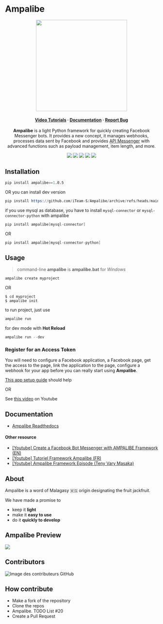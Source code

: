 # Ampalibe
<p align="center"> <img height="300" src="https://github.com/iTeam-S/Ampalibe/raw/main/docs/source/_static/ampalibe_logo.png"/></p>
<div align="center">
 <h4>
    <a href="https://github.com/iTeam-S/Ampalibe#other-resource">Video Tutorials</a>
  <span> · </span>
    <a href="https://ampalibe.readthedocs.io">Documentation</a>
  <span> · </span>
    <a href="https://github.com/iTeam-S/Ampalibe/issues/">Report Bug</a>
 </h4>
 
<p>
 <b>Ampalibe</b> is a light Python framework for quickly creating Facebook Messenger bots.
It provides a new concept, it manages webhooks, processes data sent by Facebook and provides <a href="https://developers.facebook.com/docs/messenger-platform/">API Messenger</a> with advanced functions such as payload management, item length, and more.
</p>

<p>
 <a href='https://pypi.org/project/ampalibe/'> <img src='https://img.shields.io/pypi/v/ampalibe?style=for-the-badge'/></a>
 <a href='https://pypi.org/project/ampalibe/'> <img src='https://img.shields.io/pypi/dm/ampalibe?label=DOWNLOADS&style=for-the-badge'/></a>
 <a href='https://github.com/iTeam-S/'> <img src='https://img.shields.io/badge/Team-iTeam--$-teal?style=for-the-badge'/></a>
 <a href='#'> <img src='https://img.shields.io/badge/Maintained-Yes-darkgreen?style=for-the-badge'/></a>
 <a href='https://pypi.org/project/ampalibe/'> <img src='https://img.shields.io/pypi/pyversions/ampalibe?style=for-the-badge'/></a>
</p>
</div>


## Installation

```s
pip install ampalibe==1.0.5
```

OR you can install dev version


```s
pip install https://github.com/iTeam-S/Ampalibe/archive/refs/heads/main.zip
```

if you use mysql as database, you have to install `mysql-connector` or `mysql-connector-python` with ampalibe

```s
pip install ampalibe[mysql-connector]
```

OR 

```s
pip install ampalibe[mysql-connector-python]
```

## Usage

> command-line __ampalibe__ is __ampalibe.bat__ for _Windows_

```s
ampalibe create myproject
```

OR 


```shell
$ cd myproject
$ ampalibe init
```

to run project, just use
```s
ampalibe run
```

for dev mode with __Hot Reload__
```s
ampalibe run --dev
```

### Register for an Access Token

You will need to configure a Facebook application, a Facebook page, get the access to the page, link the application to the page, configure a webhook for your app before you can really start using __Ampalibe__.

[This app setup guide](https://developers.facebook.com/docs/messenger-platform/getting-started/app-setup) should help

OR 

See [this video](https://www.youtube.com/watch?v=Sg2P9uFJEF4&list=PL0zWFyU4-Sk5FcKJpBTp0-_nDm0kIQ5sY&index=1) on Youtube


## Documentation

- [Ampalibe Readthedocs](https://ampalibe.readthedocs.io/)

#### Other resource

- [ [Youtube] Create a Facebook Bot Messenger with AMPALIBE Framework (EN) ](https://www.youtube.com/playlist?list=PL0zWFyU4-Sk5FcKJpBTp0-_nDm0kIQ5sY)
- [ [Youtube] Tutoriel Framework Ampalibe (FR)](https://www.youtube.com/playlist?list=PLz95IHSyn29U4PA1bAUw3VT0VFFbq1LuP)
- [ [Youtube] Ampalibe Framework Episode (Teny Vary Masaka) ](https://www.youtube.com/playlist?list=PLN1d8qaIQgmKmCwy3SMfndiivbgwXJZvi)

## About 

Ampalibe is a word of Malagasy 🇲🇬 origin designating the fruit jackfruit.

We have made a promise to
 
- keep it **light**
- make it **easy to use**
- do it **quickly to develop**

## Ampalibe Preview 

<img src="https://github.com/iTeam-S/Dev-center/raw/main/Storage/Ampalibe/1.gif"/>


## Contributors

![Image des contributeurs GitHub](https://contrib.rocks/image?repo=iTeam-S/Ampalibe)


## How contribute

- Make a fork of the repository
- Clone the repos 
- Ampalibe. TODO List #20
- Create a Pull Request 
